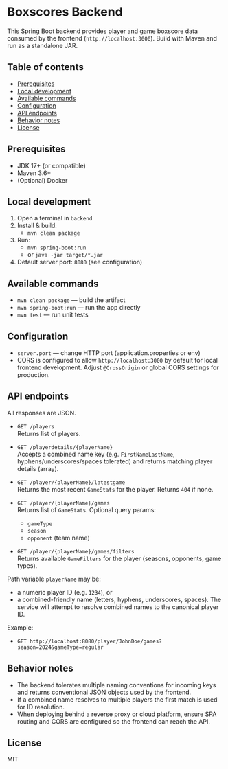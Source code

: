 # Boxscores Backend

This Spring Boot backend provides player and game boxscore data consumed by the frontend (`http://localhost:3000`). Build with Maven and run as a standalone JAR.

## Table of contents

- [Prerequisites](#prerequisites)
- [Local development](#local-development)
- [Available commands](#available-commands)
- [Configuration](#configuration)
- [API endpoints](#api-endpoints)
- [Behavior notes](#behavior-notes)
- [License](#license)

## Prerequisites

- JDK 17+ (or compatible)
- Maven 3.6+
- (Optional) Docker

## Local development

1. Open a terminal in `backend`
2. Install & build:
   - `mvn clean package`
3. Run:
   - `mvn spring-boot:run`
   - or `java -jar target/*.jar`
4. Default server port: `8080` (see configuration)

## Available commands

- `mvn clean package` — build the artifact
- `mvn spring-boot:run` — run the app directly
- `mvn test` — run unit tests

## Configuration

- `server.port` — change HTTP port (application.properties or env)
- CORS is configured to allow `http://localhost:3000` by default for local frontend development. Adjust `@CrossOrigin` or global CORS settings for production.

## API endpoints

All responses are JSON.

- `GET /players`  
  Returns list of players.

- `GET /playerdetails/{playerName}`  
  Accepts a combined name key (e.g. `FirstNameLastName`, hyphens/underscores/spaces tolerated) and returns matching player details (array).

- `GET /player/{playerName}/latestgame`  
  Returns the most recent `GameStats` for the player. Returns `404` if none.

- `GET /player/{playerName}/games`  
  Returns list of `GameStats`. Optional query params:
  - `gameType`
  - `season`
  - `opponent` (team name)

- `GET /player/{playerName}/games/filters`  
  Returns available `GameFilters` for the player (seasons, opponents, game types).

Path variable `playerName` may be:
- a numeric player ID (e.g. `1234`), or
- a combined-friendly name (letters, hyphens, underscores, spaces). The service will attempt to resolve combined names to the canonical player ID.

Example:
- `GET http://localhost:8080/player/JohnDoe/games?season=2024&gameType=regular`

## Behavior notes

- The backend tolerates multiple naming conventions for incoming keys and returns conventional JSON objects used by the frontend.
- If a combined name resolves to multiple players the first match is used for ID resolution.
- When deploying behind a reverse proxy or cloud platform, ensure SPA routing and CORS are configured so the frontend can reach the API.

## License

MIT
